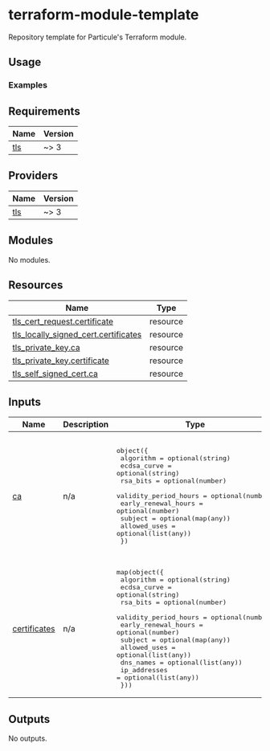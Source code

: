 # terraform-module-template

Repository template for Particule's Terraform module.

## Usage


### Examples

<!-- BEGINNING OF PRE-COMMIT-TERRAFORM DOCS HOOK -->
## Requirements

| Name | Version |
|------|---------|
| <a name="requirement_tls"></a> [tls](#requirement\_tls) | ~> 3 |

## Providers

| Name | Version |
|------|---------|
| <a name="provider_tls"></a> [tls](#provider\_tls) | ~> 3 |

## Modules

No modules.

## Resources

| Name | Type |
|------|------|
| [tls_cert_request.certificate](https://registry.terraform.io/providers/hashicorp/tls/latest/docs/resources/cert_request) | resource |
| [tls_locally_signed_cert.certificates](https://registry.terraform.io/providers/hashicorp/tls/latest/docs/resources/locally_signed_cert) | resource |
| [tls_private_key.ca](https://registry.terraform.io/providers/hashicorp/tls/latest/docs/resources/private_key) | resource |
| [tls_private_key.certificate](https://registry.terraform.io/providers/hashicorp/tls/latest/docs/resources/private_key) | resource |
| [tls_self_signed_cert.ca](https://registry.terraform.io/providers/hashicorp/tls/latest/docs/resources/self_signed_cert) | resource |

## Inputs

| Name | Description | Type | Default | Required |
|------|-------------|------|---------|:--------:|
| <a name="input_ca"></a> [ca](#input\_ca) | n/a | <pre>object({<br>    algorithm             = optional(string)<br>    ecdsa_curve           = optional(string)<br>    rsa_bits              = optional(number)<br>    validity_period_hours = optional(number)<br>    early_renewal_hours   = optional(number)<br>    subject               = optional(map(any))<br>    allowed_uses          = optional(list(any))<br>  })</pre> | <pre>{<br>  "algorithm": "ECDSA",<br>  "allowed_uses": [<br>    "cert_signing",<br>    "crl_signing"<br>  ],<br>  "early_renewal_hours": 78840,<br>  "ecdsa_curve": "P384",<br>  "rsa_bits": 4096,<br>  "subject": {},<br>  "validity_period_hours": 87600<br>}</pre> | no |
| <a name="input_certificates"></a> [certificates](#input\_certificates) | n/a | <pre>map(object({<br>    algorithm             = optional(string)<br>    ecdsa_curve           = optional(string)<br>    rsa_bits              = optional(number)<br>    validity_period_hours = optional(number)<br>    early_renewal_hours   = optional(number)<br>    subject               = optional(map(any))<br>    allowed_uses          = optional(list(any))<br>    dns_names             = optional(list(any))<br>    ip_addresses          = optional(list(any))<br>  }))</pre> | `{}` | no |

## Outputs

No outputs.
<!-- END OF PRE-COMMIT-TERRAFORM DOCS HOOK -->
